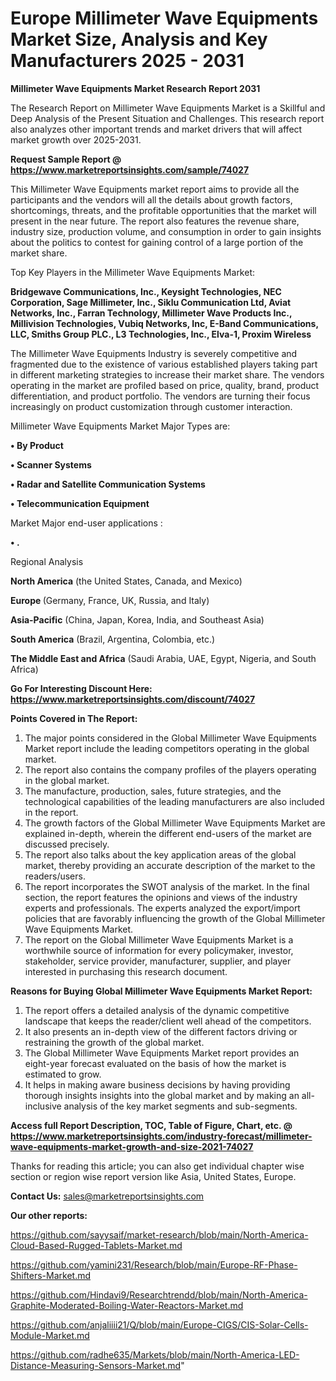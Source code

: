 # Europe Millimeter Wave Equipments Market Size, Analysis and Key Manufacturers 2025 - 2031

<strong>Millimeter Wave Equipments Market Research Report 2031</strong>

The Research Report on Millimeter Wave Equipments Market is a Skillful and Deep Analysis of the Present Situation and Challenges. This research report also analyzes other important trends and market drivers that will affect market growth over 2025-2031.

<strong>Request Sample Report @ <a href=https://www.marketreportsinsights.com/sample/74027>https://www.marketreportsinsights.com/sample/74027</a></strong>

This Millimeter Wave Equipments market report aims to provide all the participants and the vendors will all the details about growth factors, shortcomings, threats, and the profitable opportunities that the market will present in the near future. The report also features the revenue share, industry size, production volume, and consumption in order to gain insights about the politics to contest for gaining control of a large portion of the market share.

Top Key Players in the Millimeter Wave Equipments Market:

<strong>Bridgewave Communications, Inc., Keysight Technologies, NEC Corporation, Sage Millimeter, Inc., Siklu Communication Ltd, Aviat Networks, Inc., Farran Technology, Millimeter Wave Products Inc., Millivision Technologies, Vubiq Networks, Inc, E-Band Communications, LLC, Smiths Group PLC., L3 Technologies, Inc., Elva-1, Proxim Wireless</strong>

The Millimeter Wave Equipments Industry is severely competitive and fragmented due to the existence of various established players taking part in different marketing strategies to increase their market share. The vendors operating in the market are profiled based on price, quality, brand, product differentiation, and product portfolio. The vendors are turning their focus increasingly on product customization through customer interaction.

Millimeter Wave Equipments Market Major Types are:

<strong>• By Product

• Scanner Systems

• Radar and Satellite Communication Systems

• Telecommunication Equipment</strong>

Market Major end-user applications :

<strong>• .</strong>

Regional Analysis

</u><strong><b>North America</b></strong> (the United States, Canada, and Mexico)

<strong><b>Europe </b></strong>(Germany, France, UK, Russia, and Italy)

<strong><b>Asia-Pacific</b></strong> (China, Japan, Korea, India, and Southeast Asia)

<strong><b>South America</b></strong> (Brazil, Argentina, Colombia, etc.)

<strong><b>The Middle East and Africa</b></strong> (Saudi Arabia, UAE, Egypt, Nigeria, and South Africa)

<strong>Go For Interesting Discount Here: <a href=https://www.marketreportsinsights.com/discount/74027>https://www.marketreportsinsights.com/discount/74027</a></strong>

<strong>Points Covered in The Report:</strong>
<ol>
  <li>The major points considered in the Global Millimeter Wave Equipments Market report include the leading competitors operating in the global market.</li>
  <li>The report also contains the company profiles of the players operating in the global market.</li>
  <li>The manufacture, production, sales, future strategies, and the technological capabilities of the leading manufacturers are also included in the report.</li>
  <li>The growth factors of the Global Millimeter Wave Equipments Market are explained in-depth, wherein the different end-users of the market are discussed precisely.</li>
  <li>The report also talks about the key application areas of the global market, thereby providing an accurate description of the market to the readers/users.</li>
  <li>The report incorporates the SWOT analysis of the market. In the final section, the report features the opinions and views of the industry experts and professionals. The experts analyzed the export/import policies that are favorably influencing the growth of the Global Millimeter Wave Equipments Market.</li>
  <li>The report on the Global Millimeter Wave Equipments Market is a worthwhile source of information for every policymaker, investor, stakeholder, service provider, manufacturer, supplier, and player interested in purchasing this research document.</li>
</ol>
<strong>Reasons for Buying Global Millimeter Wave Equipments Market Report:</strong>

<ol>
  <li>The report offers a detailed analysis of the dynamic competitive landscape that keeps the reader/client well ahead of the competitors.</li>
  <li>It also presents an in-depth view of the different factors driving or restraining the growth of the global market.</li>
  <li>The Global Millimeter Wave Equipments Market report provides an eight-year forecast evaluated on the basis of how the market is estimated to grow.</li>
  <li>It helps in making aware business decisions by having providing thorough insights insights into the global market and by making an all-inclusive analysis of the key market segments and sub-segments.</li>
</ol>
<strong>Access full Report Description, TOC, Table of Figure, Chart, etc. @ <a href=https://www.marketreportsinsights.com/industry-forecast/millimeter-wave-equipments-market-growth-and-size-2021-74027>https://www.marketreportsinsights.com/industry-forecast/millimeter-wave-equipments-market-growth-and-size-2021-74027</a></strong>


Thanks for reading this article; you can also get individual chapter wise section or region wise report version like Asia, United States, Europe.

<strong>Contact Us:</strong>
sales@marketreportsinsights.com

<strong>Our other reports:</strong>

<a href=https://github.com/sayysaif/market-research/blob/main/North-America-Cloud-Based-Rugged-Tablets-Market.md>https://github.com/sayysaif/market-research/blob/main/North-America-Cloud-Based-Rugged-Tablets-Market.md</a>

<a href=https://github.com/yamini231/Research/blob/main/Europe-RF-Phase-Shifters-Market.md>https://github.com/yamini231/Research/blob/main/Europe-RF-Phase-Shifters-Market.md</a>

<a href=https://github.com/Hindavi9/Researchtrendd/blob/main/North-America-Graphite-Moderated-Boiling-Water-Reactors-Market.md>https://github.com/Hindavi9/Researchtrendd/blob/main/North-America-Graphite-Moderated-Boiling-Water-Reactors-Market.md</a>

<a href=https://github.com/anjaliiii21/Q/blob/main/Europe-CIGS/CIS-Solar-Cells-Module-Market.md>https://github.com/anjaliiii21/Q/blob/main/Europe-CIGS/CIS-Solar-Cells-Module-Market.md</a>

<a href=https://github.com/radhe635/Markets/blob/main/North-America-LED-Distance-Measuring-Sensors-Market.md>https://github.com/radhe635/Markets/blob/main/North-America-LED-Distance-Measuring-Sensors-Market.md</a>"
